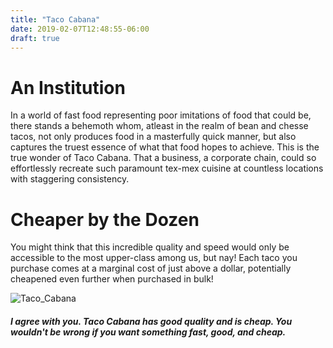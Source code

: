 ```yaml
---
title: "Taco Cabana"
date: 2019-02-07T12:48:55-06:00
draft: true
---
```

<title> </title>
</head>
<body>
<h1>An Institution</h1>
<p>In a world of fast food representing poor imitations of food that could be, there stands a behemoth whom, atleast in the realm of bean and chesse tacos, not only produces food in a masterfully quick manner, but also captures the truest essence of what that food hopes to achieve. This is the true wonder of Taco Cabana. That a business, a corporate chain, could so effortlessly recreate such paramount tex-mex cuisine at countless locations with staggering consistency.</p>

<h1>Cheaper by the Dozen</h1>
<p>You might think that this incredible quality and speed would only be accessible to the most upper-class among us, but nay! Each taco you purchase comes at a marginal cost of just above a dollar, potentially cheapened even further when purchased in bulk!</p>

![Taco_Cabana](https://www.bing.com/th?id=OIP.9DQaavlKJuJjHeJl-dg4FAHaHa&w=208&h=208&c=7&o=5&dpr=1.125&pid=1.7)


##### I agree with you. Taco Cabana has good quality and is cheap. You wouldn't be wrong if you want something fast, good, and cheap.
